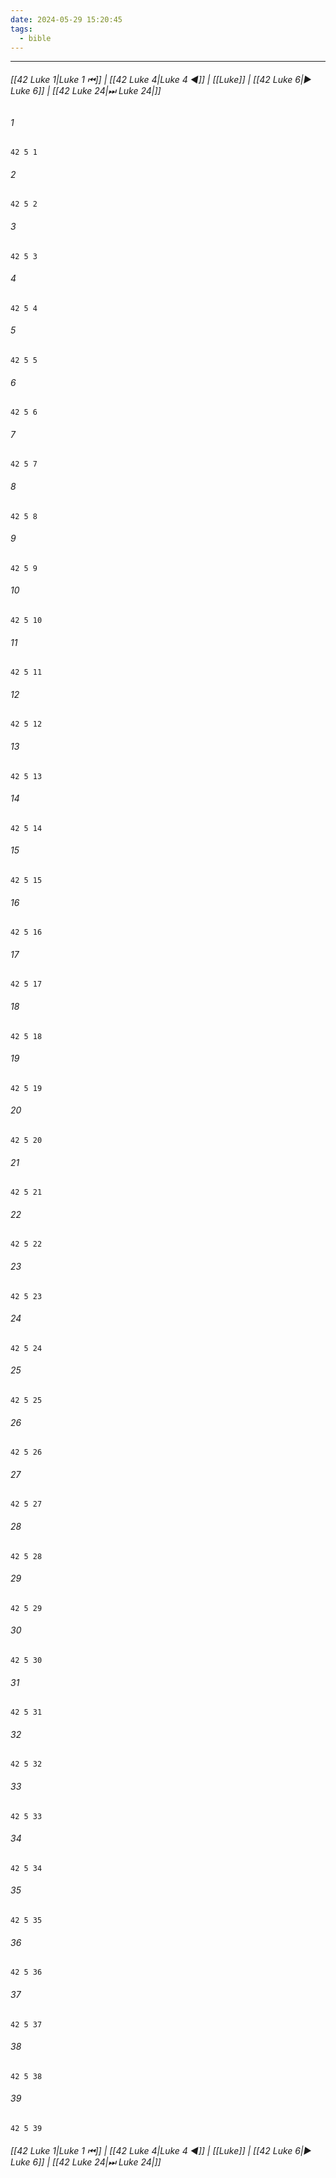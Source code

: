 ```yaml
---
date: 2024-05-29 15:20:45
tags:
  - bible
---
```

___

###### [[42 Luke 1|Luke 1 ⏮]] | [[42 Luke 4|Luke 4 ◀]] | [[Luke]] | [[42 Luke 6|▶ Luke 6]] | [[42 Luke 24|⏭ Luke 24|]]

###### 1
``` verse
42 5 1 
```
###### 2
``` verse
42 5 2 
```
###### 3
``` verse
42 5 3 
```
###### 4
``` verse
42 5 4 
```
###### 5
``` verse
42 5 5 
```
###### 6
``` verse
42 5 6 
```
###### 7
``` verse
42 5 7 
```
###### 8
``` verse
42 5 8 
```
###### 9
``` verse
42 5 9 
```
###### 10
``` verse
42 5 10 
```
###### 11
``` verse
42 5 11 
```
###### 12
``` verse
42 5 12 
```
###### 13
``` verse
42 5 13 
```
###### 14
``` verse
42 5 14 
```
###### 15
``` verse
42 5 15 
```
###### 16
``` verse
42 5 16 
```
###### 17
``` verse
42 5 17 
```
###### 18
``` verse
42 5 18 
```
###### 19
``` verse
42 5 19 
```
###### 20
``` verse
42 5 20 
```
###### 21
``` verse
42 5 21 
```
###### 22
``` verse
42 5 22 
```
###### 23
``` verse
42 5 23 
```
###### 24
``` verse
42 5 24 
```
###### 25
``` verse
42 5 25 
```
###### 26
``` verse
42 5 26 
```
###### 27
``` verse
42 5 27 
```
###### 28
``` verse
42 5 28 
```
###### 29
``` verse
42 5 29 
```
###### 30
``` verse
42 5 30 
```
###### 31
``` verse
42 5 31 
```
###### 32
``` verse
42 5 32 
```
###### 33
``` verse
42 5 33 
```
###### 34
``` verse
42 5 34 
```
###### 35
``` verse
42 5 35 
```
###### 36
``` verse
42 5 36 
```
###### 37
``` verse
42 5 37 
```
###### 38
``` verse
42 5 38 
```
###### 39
``` verse
42 5 39 
```

###### [[42 Luke 1|Luke 1 ⏮]] | [[42 Luke 4|Luke 4 ◀]] | [[Luke]] | [[42 Luke 6|▶ Luke 6]] | [[42 Luke 24|⏭ Luke 24|]]


